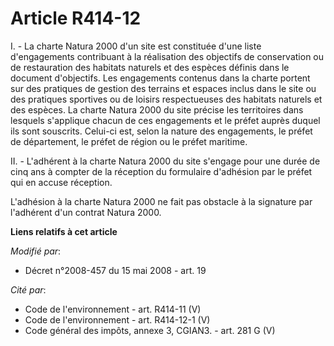 # Article R414-12

I. - La charte Natura 2000 d'un site est constituée d'une liste d'engagements contribuant à la réalisation des objectifs de
conservation ou de restauration des habitats naturels et des espèces définis dans le document d'objectifs. Les engagements
contenus dans la charte portent sur des pratiques de gestion des terrains et espaces inclus dans le site ou des pratiques
sportives ou de loisirs respectueuses des habitats naturels et des espèces. La charte Natura 2000 du site précise les
territoires dans lesquels s'applique chacun de ces engagements et le préfet auprès duquel ils sont souscrits. Celui-ci est,
selon la nature des engagements, le préfet de département, le préfet de région ou le préfet maritime. 

II. - L'adhérent à la charte Natura 2000 du site s'engage pour une durée de cinq ans à compter de la réception du formulaire
d'adhésion par le préfet qui en accuse réception.

L'adhésion à la charte Natura 2000 ne fait pas obstacle à la signature par l'adhérent d'un contrat Natura 2000.

**Liens relatifs à cet article**

_Modifié par_:

  - Décret n°2008-457 du 15 mai 2008 - art. 19

_Cité par_:

  - Code de l'environnement - art. R414-11 (V)
  - Code de l'environnement - art. R414-12-1 (V)
  - Code général des impôts, annexe 3, CGIAN3. - art. 281 G (V)
